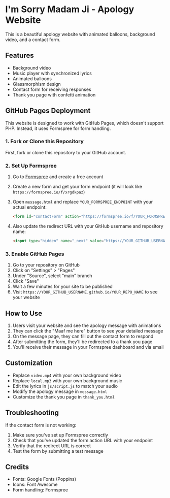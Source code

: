 # I'm Sorry Madam Ji - Apology Website

This is a beautiful apology website with animated balloons, background video, and a contact form.

## Features

- Background video
- Music player with synchronized lyrics
- Animated balloons
- Glassmorphism design
- Contact form for receiving responses
- Thank you page with confetti animation

## GitHub Pages Deployment

This website is designed to work with GitHub Pages, which doesn't support PHP. Instead, it uses Formspree for form handling.

### 1. Fork or Clone this Repository

First, fork or clone this repository to your GitHub account.

### 2. Set Up Formspree

1. Go to [Formspree](https://formspree.io/) and create a free account
2. Create a new form and get your form endpoint (it will look like `https://formspree.io/f/xrgdkpaz`)
3. Open `message.html` and replace `YOUR_FORMSPREE_ENDPOINT` with your actual endpoint:
   ```html
   <form id="contactForm" action="https://formspree.io/f/YOUR_FORMSPREE_ENDPOINT" method="POST">
   ```

4. Also update the redirect URL with your GitHub username and repository name:
   ```html
   <input type="hidden" name="_next" value="https://YOUR_GITHUB_USERNAME.github.io/YOUR_REPO_NAME/thank_you.html">
   ```

### 3. Enable GitHub Pages

1. Go to your repository on GitHub
2. Click on "Settings" > "Pages"
3. Under "Source", select "main" branch
4. Click "Save"
5. Wait a few minutes for your site to be published
6. Visit `https://YOUR_GITHUB_USERNAME.github.io/YOUR_REPO_NAME` to see your website

## How to Use

1. Users visit your website and see the apology message with animations
2. They can click the "Maaf me here" button to see your detailed message
3. On the message page, they can fill out the contact form to respond
4. After submitting the form, they'll be redirected to a thank you page
5. You'll receive their message in your Formspree dashboard and via email

## Customization

- Replace `video.mp4` with your own background video
- Replace `local.mp3` with your own background music
- Edit the lyrics in `js/script.js` to match your audio
- Modify the apology message in `message.html`
- Customize the thank you page in `thank_you.html`

## Troubleshooting

If the contact form is not working:

1. Make sure you've set up Formspree correctly
2. Check that you've updated the form action URL with your endpoint
3. Verify that the redirect URL is correct
4. Test the form by submitting a test message

## Credits

- Fonts: Google Fonts (Poppins)
- Icons: Font Awesome
- Form handling: Formspree 